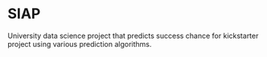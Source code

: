 # SIAP
University data science project that predicts success chance for kickstarter project using various prediction algorithms.
